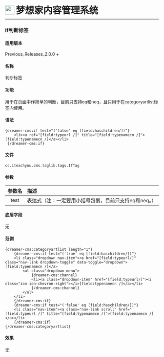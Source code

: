 <div style="display: flex;">
	<img src="https://oss.iteachyou.cc/logo.png" height="30" />
	<div style="margin-left: 5px; font-size: 30px; line-height: 30px; font-weight: bold;">梦想家内容管理系统</div>
</div>

----------
### If判断标签

#### 适用版本
<p>
Previous_Releases_2.0.0 + 
</p>

#### 名称
<p>
判断标签
</p>

#### 功能
<p>
用于在页面中作简单的判断，目前只支持eq和neq，且只用于在categoryartlist标签内使用。
</p>


#### 语法
```html?linenums
{dreamer-cms:if test="('false' eq [field:haschildren/])"}
	<li><a ref="[field:typeurl /]" title="[field:typenamecn /]">[field:typenamecn /]</a></li>
 {/dreamer-cms:if}
```

#### 文件
```java?linenums
cc.iteachyou.cms.taglib.tags.IfTag
```

#### 参数
参数名|描述
:--:|:--
test|表达式（注：一定要用小括号包裹，目前只支持eq和neq。）

#### 底层字段
无

#### 范例
```html?linenums
{dreamer-cms:categoryartlist length="1"}
	{dreamer-cms:if test="('true' eq [field:haschildren/])"}
	<li class="dropdown nav-item"><a href="[field:typeurl/]" class="nav-link dropdown-toggle" data-toggle="dropdown">[field:typenamecn /]</a>
		<ul class="dropdown-menu">
			{dreamer-cms:channel}
			<li><a class="dropdown-item" href="[field:typeurl/]"><i class="ion ion-chevron-right"></i>[field:typenamecn /]</a></li>
			{/dreamer-cms:channel}
		</ul>
	</li>
	{/dreamer-cms:if}
	{dreamer-cms:if test="('false' eq [field:haschildren/])"}
	<li class="nav-item"><a class="nav-link scroll" href="[field:typeurl /]" title="[field:typenamecn /]">[field:typenamecn /]</a></li>
	{/dreamer-cms:if}
{/dreamer-cms:categoryartlist}
```

#### 效果
无

